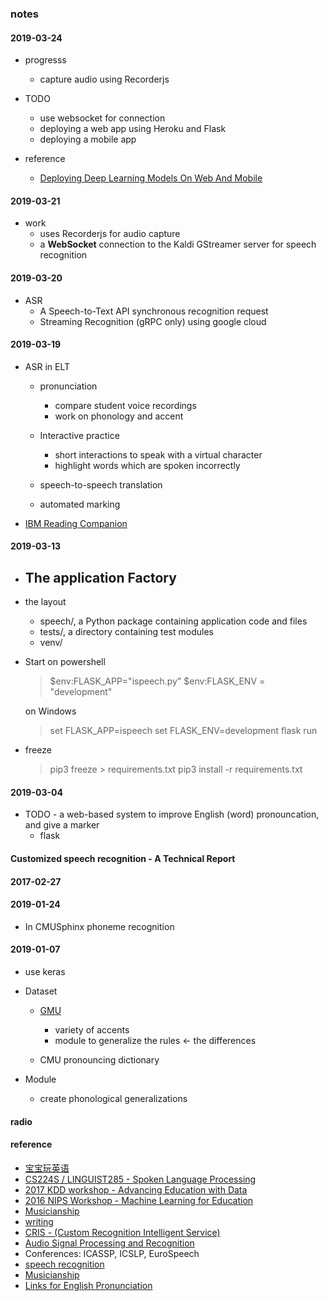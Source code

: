 
### notes 

#### 2019-03-24 
* progresss
  - capture audio using Recorderjs 
  

* TODO
  - use websocket for connection
  - deploying a web app using Heroku and Flask
  - deploying a mobile app

* reference
  - [Deploying Deep Learning Models On Web And Mobile](https://reshamas.github.io/deploying-deep-learning-models-on-web-and-mobile/)

#### 2019-03-21 
* work 
  - uses Recorderjs for audio capture 
  - a **WebSocket** connection to the Kaldi GStreamer server for speech recognition 

#### 2019-03-20 
* ASR 
  - A Speech-to-Text API synchronous recognition request
  - Streaming Recognition (gRPC only) using google cloud

#### 2019-03-19 
* ASR in ELT 
  - pronunciation 
    + compare student voice recordings 
    + work on phonology and accent 
  - Interactive practice  
    + short interactions to speak with a virtual character 
    + highlight words which are spoken incorrectly 

  - speech-to-speech translation 
  - automated marking 

* [IBM Reading Companion](http://www-07.ibm.com/ibm/hk/community/readingcompanion.html)


#### 2019-03-13 
* The application Factory 
    - 

* the layout 
    - speech/, a Python package containing application code and files 
    - tests/, a directory containing test modules 
    - venv/ 

* Start
  on powershell
  >  $env:FLASK_APP="ispeech.py" 
  >  $env:FLASK_ENV = "development"
  > 
  on Windows  
  > set FLASK_APP=ispeech 
  > set FLASK_ENV=development 
  > flask run 

* freeze 
  > pip3 freeze > requirements.txt
  > pip3 install -r requirements.txt

#### 2019-03-04 
* TODO - a web-based system to improve English (word) pronouncation, and give a marker 
  - flask 

#### Customized speech recognition - A Technical Report

#### 2017-02-27 

#### 2019-01-24 
* In CMUSphinx phoneme recognition 



#### 2019-01-07 
* use keras 

* Dataset 
   - [GMU](https://www.kaggle.com/rtatman/speech-accent-archive#recordings.zip) 
     + variety of accents 
     + module to generalize the rules <- the differences 

   - CMU pronouncing dictionary

* Module
   - create phonological generalizations 


#### radio

#### reference
* [宝宝玩英语](http://www.babyfs.cn/about.html)
* [CS224S / LINGUIST285 - Spoken Language Processing](http://web.stanford.edu/class/cs224s/syllabus.html)
* [2017 KDD workshop - Advancing Education with Data](http://ml4ed.cc/2017-kdd-workshop/)
* [2016 NIPS Workshop - Machine Learning for Education](http://ml4ed.cc/2016-nips-workshop/)
* [Musicianship](https://www.coursera.org/learn/develop-your-musicianship/home/welcome)
* [writing](https://www.coursera.org/learn/introduction-to-research-for-essay-writing)
* [CRIS - (Custom Recognition Intelligent Service)](https://westus.cris.ai/Home/CustomSpeech)
* [Audio Signal Processing and Recognition](http://mirlab.org/jang/books/audioSignalProcessing/)
* Conferences: ICASSP, ICSLP, EuroSpeech
* [speech recognition](https://cmusphinx.github.io/wiki/tutorial/)
* [Musicianship](https://www.coursera.org/learn/develop-your-musicianship/home/welcome)
* [Links for English Pronunciation](https://www.ilc.cuhk.edu.hk/EN/ENResources/Speaking_Pronun.aspx)
